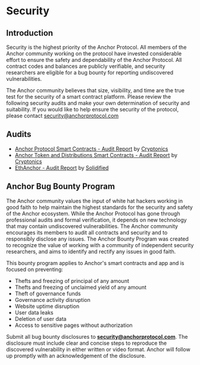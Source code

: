 # Security

## Introduction

Security is the highest priority of the Anchor Protocol. All members of the Anchor community working on the protocol have invested considerable effort to ensure the safety and dependability of the Anchor Protocol. All contract codes and balances are publicly verifiable, and security researchers are eligible for a bug bounty for reporting undiscovered vulnerabilities.

The Anchor community believes that size, visibility, and time are the true test for the security of a smart contract platform. Please review the following security audits and make your own determination of security and suitability. If you would like to help ensure the security of the protocol, please contact security@anchorprotocol.com

## Audits

* [Anchor Protocol Smart Contracts - Audit Report](https://anchorprotocol.com/docs/Audit%20Report%20-%20Anchor%20Protocol%20\[20210308].pdf) by [Cryptonics](https://cryptonics.consulting)
* [Anchor Token and Distributions Smart Contracts - Audit Report](https://anchorprotocol.com/docs/Audit%20Report%20-%20Anchor%20Protocol%20\[20210406].pdf) by [Cryptonics](https://cryptonics.consulting)
* [EthAnchor - Audit Report](https://anchorprotocol.com/docs/Audit%20Report%20-%20EthAnchor%20\[09.07.2021].pdf) by [Solidified](https://solidified.io)

## Anchor Bug Bounty Program

The Anchor community values the input of white hat hackers working in good faith to help maintain the highest standards for the security and safety of the Anchor ecosystem. While the Anchor Protocol has gone through professional audits and formal verification, it depends on new technology that may contain undiscovered vulnerabilities. The Anchor community encourages its members to audit all contracts and security and to responsibly disclose any issues. The Anchor Bounty Program was created to recognize the value of working with a community of independent security researchers, and aims to identify and rectify any issues in good faith.

This bounty program applies to Anchor's smart contracts and app and is focused on preventing:

* Thefts and freezing of principal of any amount
* Thefts and freezing of unclaimed yield of any amount
* Theft of governance funds
* Governance activity disruption
* Website uptime disruption
* User data leaks
* Deletion of user data
* Access to sensitive pages without authorization



Submit all bug bounty disclosures to [**security@anchorprotocol.com**](mailto:security@anchorprotocol.com). The disclosure must include clear and concise steps to reproduce the discovered vulnerability in either written or video format. Anchor will follow up promptly with an acknowledgement of the disclosure.

##
